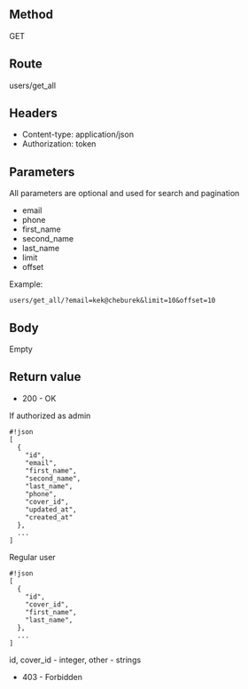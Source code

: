 ## Method ##

GET

## Route ##

users/get_all

## Headers ##

* Content-type: application/json
* Authorization: token

## Parameters ##

All parameters are optional and used for search and pagination

* email
* phone
* first_name
* second_name
* last_name
* limit
* offset

Example:
```
users/get_all/?email=kek@cheburek&limit=10&offset=10
```   
## Body ##

Empty

## Return value ##

* 200 - OK

If authorized as admin

```
#!json
[
  {
    "id",
    "email",
    "first_name",
    "second_name",
    "last_name",
    "phone",
    "cover_id",
    "updated_at",
    "created_at"
  },
  ...
]

```   

Regular user

```
#!json
[
  {
    "id",
    "cover_id",
    "first_name",
    "last_name",
  },
  ...
]

```

id, cover_id - integer, other - strings

* 403 - Forbidden